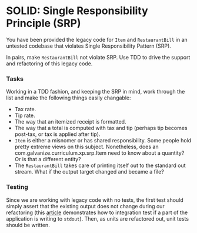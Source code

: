 # SOLID: Single Responsibility Principle (SRP)

You have been provided the legacy code for `Item` and `RestaurantBill` in an untested codebase that violates Single Responsibility Pattern (SRP).

In pairs, make `RestaurantBill` not violate SRP. Use TDD to drive the support and refactoring of this legacy code.

### Tasks

Working in a TDD fashion, and keeping the SRP in mind, work through the list and make the following things easily changable:

- Tax rate.
- Tip rate.
- The way that an itemized receipt is formatted.
- The way that a total is computed with tax and tip (perhaps tip becomes post-tax, or tax is applied after tip).
- `Item` is either a misnomer or has shared responsibility. Some people hold pretty extreme views on this subject. Nonetheless, does an com.galvanize.curriculum.xp.srp.Item need to know about a quantity? Or is that a different entity?
- The `RestaurantBill` takes care of printing itself out to the standard out stream. What if the output target changed and became a file?

### Testing

Since we are working with legacy code with no tests, the first test should simply assert that the existing output does not change during our refactoring (this [article](http://stackoverflow.com/questions/1119385/junit-test-for-system-out-println) demonstrates how to integration test if a part of the application is writing to `stdout`). Then, as units are refactored out, unit tests should be written.